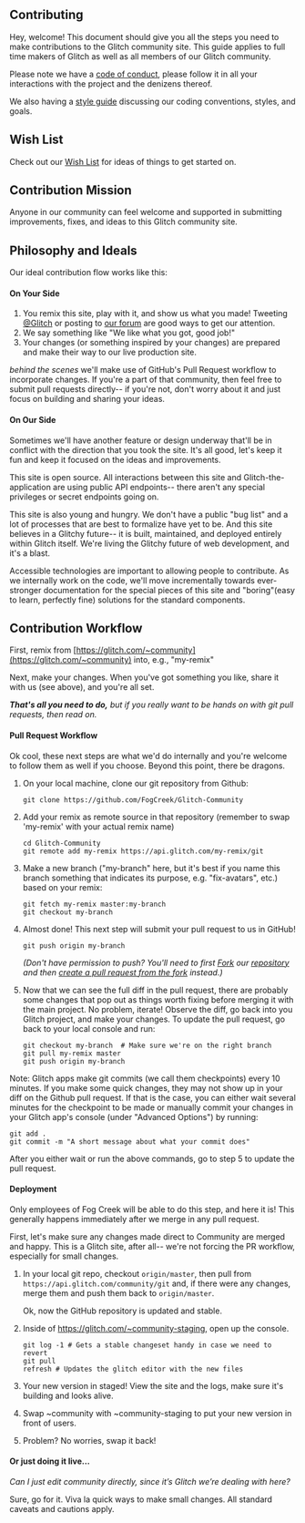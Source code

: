 Contributing
------------

Hey, welcome!  This document should give you all the steps you need to make contributions to the Glitch community site. This guide applies to full time makers of Glitch as well as all members of our Glitch community.

Please note we have a [code of conduct](https://glitch.com/edit/#!/community?path=CODE_OF_CONDUCT.md), please follow it in all your interactions with the project and the denizens thereof.

We also having a [style guide](https://glitch.com/edit/#!/community?path=STYLE.md) discussing our coding conventions, styles, and goals.

Wish List
--------
Check out our [Wish List](https://glitch.com/edit/#!/community?path=WISH_LIST.md) for ideas of things to get started on.

Contribution Mission
--------------------
Anyone in our community can feel welcome and supported in submitting improvements, fixes, and ideas to this Glitch community site.


Philosophy and Ideals
---------------------

Our ideal contribution flow works like this:

#### On Your Side

1. You remix this site, play with it, and show us what you made!  Tweeting [@Glitch](https://twitter.com/glitch) or posting to [our forum](https://support.glitch.com/) are good ways to get our attention.
2. We say something like "We like what you got, good job!"
3. Your changes (or something inspired by your changes) are prepared and make their way to our live production site.

_behind the scenes_ we'll make use of GitHub's Pull Request workflow to incorporate changes.  If you're a part of that community, then feel free to submit pull requests directly-- if you're not,  don't worry about it and just focus on building and sharing your ideas.

#### On Our Side

Sometimes we'll have another feature or design underway that'll be in conflict with the direction that you took the site.  It's all good, let's keep it fun and keep it focused on the ideas and improvements.

This site is open source. All interactions between this site and Glitch-the-application are using public API endpoints-- there aren't any special privileges or secret endpoints going on.

This site is also young and hungry.  We don't have a public "bug list" and a lot of processes that are best to formalize have yet to be. And this site believes in a Glitchy future-- it is built, maintained, and deployed entirely within Glitch itself.  We're living the Glitchy future of web development, and it's a blast.

Accessible technologies are important to allowing people to contribute.  As we internally work on the code, we'll move incrementally towards ever-stronger documentation for the special pieces of this site and "boring"(easy to learn, perfectly fine) solutions for the standard components.


Contribution Workflow
----------------------

First, remix from [https://glitch.com/~community](https://glitch.com/~community) into, e.g., "my-remix"

Next, make your changes.  When you've got something you like, share it with us (see above), and you're all set.

***That's all you need to do,*** _but if you really want to be hands on with git pull requests, then read on._

#### Pull Request Workflow

Ok cool, these next steps are what we'd do internally and you're welcome to follow them as well if you choose.  Beyond this point, there be dragons.

1. On your local machine, clone our git repository from Github: 

    ```
    git clone https://github.com/FogCreek/Glitch-Community
    ```

2. Add your remix as remote source in that repository (remember to swap 'my-remix' with your actual remix name)
    ```
    cd Glitch-Community
    git remote add my-remix https://api.glitch.com/my-remix/git
    ```
 
3. Make a new branch ("my-branch" here, but it's best if you name this branch something that indicates its purpose, e.g. "fix-avatars", etc.) based on your remix:
    ```
    git fetch my-remix master:my-branch
    git checkout my-branch
    ```

4. Almost done!  This next step will submit your pull request to us in GitHub!
    ```
    git push origin my-branch
    ```
    _(Don't have permission to push? You'll need to first [Fork](https://blog.scottlowe.org/2015/01/27/using-fork-branch-git-workflow/) our [repository](https://github.com/FogCreek/Glitch-Community) and then [create a pull request from the fork](https://help.github.com/articles/creating-a-pull-request-from-a-fork/) instead.)_

5. Now that we can see the full diff in the pull request, there are probably some changes that pop out as things worth fixing before merging it with the main project.  No problem, iterate!  Observe the diff, go back into you Glitch project, and make your changes.  To update the pull request, go back to your local console and run:
   ```
   git checkout my-branch  # Make sure we're on the right branch
   git pull my-remix master
   git push origin my-branch
   ```   
   
Note: Glitch apps make git commits (we call them checkpoints) every 10 minutes. If you make some quick changes, they may not show up in your diff on the Github pull request. If that is the case, you can either wait several minutes for the checkpoint to be made or manually commit your changes in your Glitch app's console (under "Advanced Options") by running:
  ```
  git add .
  git commit -m "A short message about what your commit does"
  ```
After you either wait or run the above commands, go to step 5 to update the pull request.

#### Deployment

Only employees of Fog Creek will be able to do this step, and here it is!  This generally happens immediately after we merge in any pull request.

First, let's make sure any changes made direct to Community are merged and happy.  This is a Glitch site, after all-- we're not forcing the PR workflow, especially for small changes.

1. In your local git repo, checkout `origin/master`, then pull from `https://api.glitch.com/community/git` and, if there were any changes, merge them and push them back to `origin/master`.

    Ok, now the GitHub repository is updated and stable. 
  
2. Inside of https://glitch.com/~community-staging, open up the console.
    ```
    git log -1 # Gets a stable changeset handy in case we need to revert
    git pull
    refresh # Updates the glitch editor with the new files
    ```
  
3. Your new version in staged!  View the site and the logs, make sure it's building and looks alive.

4. Swap ~community with ~community-staging to put your new version in front of users.

5. Problem? No worries, swap it back!

#### Or just doing it live…

 *Can I just edit community directly, since it’s Glitch we’re dealing with here?*
  
Sure, go for it. Viva la quick ways to make small changes. All standard caveats and cautions apply.
